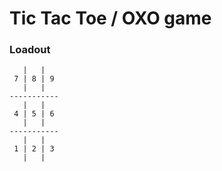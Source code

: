 # Tic Tac Toe / OXO game

### Loadout
```
   |   |
 7 | 8 | 9
   |   |
-----------
   |   |
 4 | 5 | 6
   |   |
-----------
   |   |
 1 | 2 | 3
   |   |
   ```
